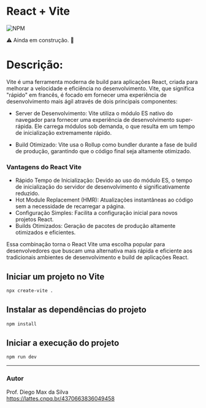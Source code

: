 # React + Vite

![NPM](https://img.shields.io/npm/l/react)

:warning: Ainda em construção. :construction:

# Descrição:

Vite é uma ferramenta moderna de build para aplicações React, criada para melhorar a velocidade e eficiência no desenvolvimento. Vite, que significa "rápido" em francês, é focado em fornecer uma experiência de desenvolvimento mais ágil através de dois principais componentes:

* Server de Desenvolvimento: Vite utiliza o módulo ES nativo do navegador para fornecer uma experiência de desenvolvimento super-rápida. Ele carrega módulos sob demanda, o que resulta em um tempo de inicialização extremamente rápido.

* Build Otimizado: Vite usa o Rollup como bundler durante a fase de build de produção, garantindo que o código final seja altamente otimizado.

### Vantagens do React Vite
- Rápido Tempo de Inicialização: Devido ao uso do módulo ES, o tempo de inicialização do servidor de desenvolvimento é significativamente reduzido.
- Hot Module Replacement (HMR): Atualizações instantâneas ao código sem a necessidade de recarregar a página.
- Configuração Simples: Facilita a configuração inicial para novos projetos React.
- Builds Otimizados: Geração de pacotes de produção altamente otimizados e eficientes.

Essa combinação torna o React Vite uma escolha popular para desenvolvedores que buscam uma alternativa mais rápida e eficiente aos tradicionais ambientes de desenvolvimento e build de aplicações React.


## Iniciar um projeto no Vite

```bash
npx create-vite .
```

## Instalar as dependências do projeto

```bash
npm install
```

## Iniciar a execução do projeto

```bash
npm run dev
```

<hr>

### Autor
Prof. Diego Max da Silva<br>
https://lattes.cnpq.br/4370663836049458